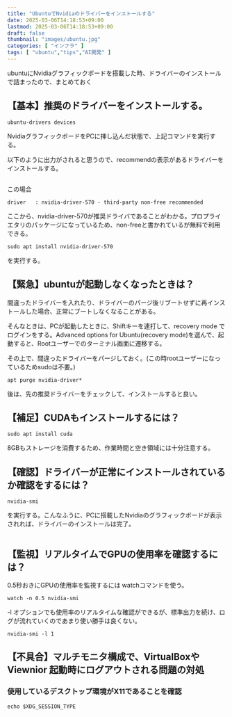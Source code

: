 ```yaml
---
title: "UbuntuでNvidiaのドライバーをインストールする"
date: 2025-03-06T14:18:53+09:00
lastmod: 2025-03-06T14:18:53+09:00
draft: false
thumbnail: "images/ubuntu.jpg"
categories: [ "インフラ" ]
tags: [ "ubuntu","tips","AI開発" ]
---
```



ubuntuにNvidiaグラフィックボードを搭載した時、ドライバーのインストールで詰まったので、まとめておく

## 【基本】推奨のドライバーをインストールする。

```
ubuntu-drivers devices 
```

NvidiaグラフィックボードをPCに挿し込んだ状態で、上記コマンドを実行する。

以下のように出力がされると思うので、recommendの表示があるドライバーをインストールする。

<div class="img-center"><img src="/images/Screenshot from 2025-03-06 14-20-42.png" alt=""></div>

この場合
```
driver   : nvidia-driver-570 - third-party non-free recommended
```

ここから、nvidia-driver-570が推奨ドライバであることがわかる。プロプライエタリのパッケージになっているため、non-freeと書かれているが無料で利用できる。

```
sudo apt install nvidia-driver-570
```
を実行する。


## 【緊急】ubuntuが起動しなくなったときは？

間違ったドライバーを入れたり、ドライバーのパージ後リブートせずに再インストールした場合、正常にブートしなくなることがある。

そんなときは、PCが起動したときに、Shiftキーを連打して、recovery mode でログインをする。Advanced options for Ubuntu(recovery mode)を選んで、起動すると、Rootユーザーでのターミナル画面に遷移する。

その上で、間違ったドライバーをパージしておく。(この時rootユーザーになっているためsudoは不要。)

```
apt purge nvidia-driver*
```

後は、先の推奨ドライバーをチェックして、インストールすると良い。


## 【補足】CUDAもインストールするには？

```
sudo apt install cuda
```

8GBもストレージを消費するため、作業時間と空き領域には十分注意する。


## 【確認】ドライバーが正常にインストールされているか確認をするには？

```
nvidia-smi
```

を実行する。こんなふうに、PCに搭載したNvidiaのグラフィックボードが表示されれば、ドライバーのインストールは完了。

<div class="img-center"><img src="/images/Screenshot from 2025-03-06 14-28-14.png" alt=""></div>


## 【監視】リアルタイムでGPUの使用率を確認するには？

0.5秒おきにGPUの使用率を監視するには watchコマンドを使う。

```
watch -n 0.5 nvidia-smi
```

-l オプションでも使用率のリアルタイムな確認ができるが、標準出力を続け、ログが流れていくのであまり使い勝手は良くない。

```
nvidia-smi -l 1
```



## 【不具合】マルチモニタ構成で、VirtualBoxやViewnior 起動時にログアウトされる問題の対処


### 使用しているデスクトップ環境がX11であることを確認

```
echo $XDG_SESSION_TYPE
```

